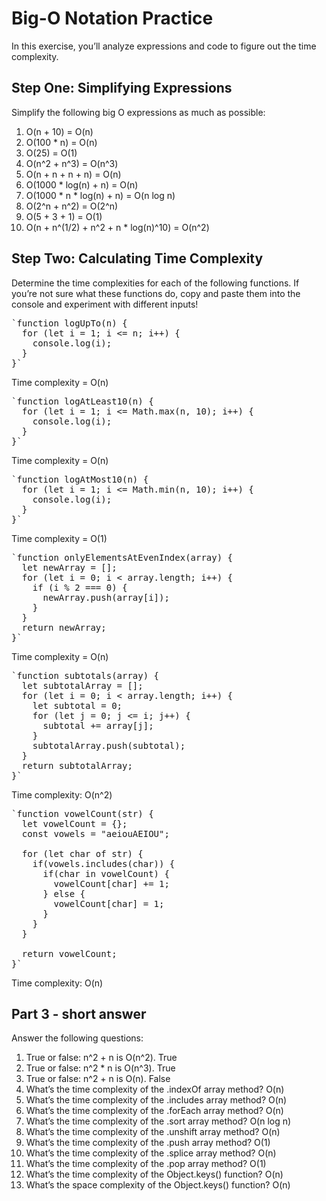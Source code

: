 # Big-O Notation Practice

In this exercise, you’ll analyze expressions and code to figure out the time complexity.

Step One: Simplifying Expressions
---

Simplify the following big O expressions as much as possible:
1. O(n + 10) = O(n)
2. O(100 * n) = O(n)
3. O(25) = O(1)
4. O(n^2 + n^3) = O(n^3)
5. O(n + n + n + n) = O(n)
6. O(1000 * log(n) + n) = O(n)
7. O(1000 * n * log(n) + n) = O(n log n)
8. O(2^n + n^2) = O(2^n)
9. O(5 + 3 + 1) = O(1)
10. O(n + n^(1/2) + n^2 + n * log(n)^10) = O(n^2)

Step Two: Calculating Time Complexity
---

Determine the time complexities for each of the following functions. If you’re not sure what these functions do, copy and paste them into the console and experiment with different inputs!

<pre>`function logUpTo(n) {
  for (let i = 1; i <= n; i++) {
    console.log(i);
  }
}`</pre>

Time complexity = O(n)

<pre>`function logAtLeast10(n) {
  for (let i = 1; i <= Math.max(n, 10); i++) {
    console.log(i);
  }
}`</pre>

Time complexity = O(n)

<pre>`function logAtMost10(n) {
  for (let i = 1; i <= Math.min(n, 10); i++) {
    console.log(i);
  }
}`</pre>

Time complexity = O(1)

<pre>`function onlyElementsAtEvenIndex(array) {
  let newArray = [];
  for (let i = 0; i < array.length; i++) {
    if (i % 2 === 0) {
      newArray.push(array[i]);
    }
  }
  return newArray;
}`</pre>

Time complexity = O(n)

<pre>`function subtotals(array) {
  let subtotalArray = [];
  for (let i = 0; i < array.length; i++) {
    let subtotal = 0;
    for (let j = 0; j <= i; j++) {
      subtotal += array[j];
    }
    subtotalArray.push(subtotal);
  }
  return subtotalArray;
}`</pre>

Time complexity: O(n^2)

<pre>`function vowelCount(str) {
  let vowelCount = {};
  const vowels = "aeiouAEIOU";

  for (let char of str) {
    if(vowels.includes(char)) {
      if(char in vowelCount) {
        vowelCount[char] += 1;
      } else {
        vowelCount[char] = 1;
      }
    }
  }

  return vowelCount;
}`</pre>

Time complexity: O(n)

Part 3 - short answer
---

Answer the following questions:

1.	True or false: n^2 + n is O(n^2). True
2.	True or false: n^2 * n is O(n^3). True
3.	True or false: n^2 + n is O(n). False
4.	What’s the time complexity of the .indexOf array method? O(n)
5.	What’s the time complexity of the .includes array method? O(n)
6.	What’s the time complexity of the .forEach array method? O(n)
7.	What’s the time complexity of the .sort array method? O(n log n)
8.	What’s the time complexity of the .unshift array method? O(n)
9.	What’s the time complexity of the .push array method? O(1)
10.	What’s the time complexity of the .splice array method? O(n)
11.	What’s the time complexity of the .pop array method? O(1)
12.	What’s the time complexity of the Object.keys() function? O(n)
13.	What’s the space complexity of the Object.keys() function? O(n)
